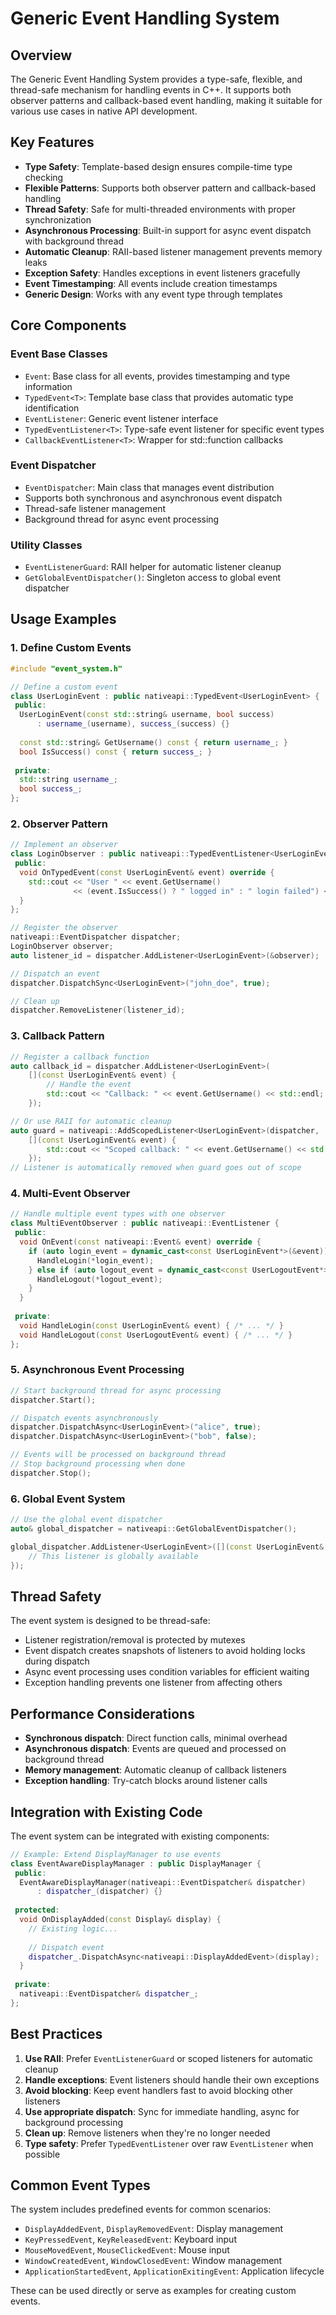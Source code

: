 # Generic Event Handling System

## Overview

The Generic Event Handling System provides a type-safe, flexible, and thread-safe mechanism for handling events in C++. It supports both observer patterns and callback-based event handling, making it suitable for various use cases in native API development.

## Key Features

- **Type Safety**: Template-based design ensures compile-time type checking
- **Flexible Patterns**: Supports both observer pattern and callback-based handling
- **Thread Safety**: Safe for multi-threaded environments with proper synchronization
- **Asynchronous Processing**: Built-in support for async event dispatch with background thread
- **Automatic Cleanup**: RAII-based listener management prevents memory leaks
- **Exception Safety**: Handles exceptions in event listeners gracefully
- **Event Timestamping**: All events include creation timestamps
- **Generic Design**: Works with any event type through templates

## Core Components

### Event Base Classes

- `Event`: Base class for all events, provides timestamping and type information
- `TypedEvent<T>`: Template base class that provides automatic type identification
- `EventListener`: Generic event listener interface
- `TypedEventListener<T>`: Type-safe event listener for specific event types
- `CallbackEventListener<T>`: Wrapper for std::function callbacks

### Event Dispatcher

- `EventDispatcher`: Main class that manages event distribution
- Supports both synchronous and asynchronous event dispatch
- Thread-safe listener management
- Background thread for async event processing

### Utility Classes

- `EventListenerGuard`: RAII helper for automatic listener cleanup
- `GetGlobalEventDispatcher()`: Singleton access to global event dispatcher

## Usage Examples

### 1. Define Custom Events

```cpp
#include "event_system.h"

// Define a custom event
class UserLoginEvent : public nativeapi::TypedEvent<UserLoginEvent> {
 public:
  UserLoginEvent(const std::string& username, bool success)
      : username_(username), success_(success) {}
  
  const std::string& GetUsername() const { return username_; }
  bool IsSuccess() const { return success_; }
  
 private:
  std::string username_;
  bool success_;
};
```

### 2. Observer Pattern

```cpp
// Implement an observer
class LoginObserver : public nativeapi::TypedEventListener<UserLoginEvent> {
 public:
  void OnTypedEvent(const UserLoginEvent& event) override {
    std::cout << "User " << event.GetUsername() 
              << (event.IsSuccess() ? " logged in" : " login failed") << std::endl;
  }
};

// Register the observer
nativeapi::EventDispatcher dispatcher;
LoginObserver observer;
auto listener_id = dispatcher.AddListener<UserLoginEvent>(&observer);

// Dispatch an event
dispatcher.DispatchSync<UserLoginEvent>("john_doe", true);

// Clean up
dispatcher.RemoveListener(listener_id);
```

### 3. Callback Pattern

```cpp
// Register a callback function
auto callback_id = dispatcher.AddListener<UserLoginEvent>(
    [](const UserLoginEvent& event) {
        // Handle the event
        std::cout << "Callback: " << event.GetUsername() << std::endl;
    });

// Or use RAII for automatic cleanup
auto guard = nativeapi::AddScopedListener<UserLoginEvent>(dispatcher,
    [](const UserLoginEvent& event) {
        std::cout << "Scoped callback: " << event.GetUsername() << std::endl;
    });
// Listener is automatically removed when guard goes out of scope
```

### 4. Multi-Event Observer

```cpp
// Handle multiple event types with one observer
class MultiEventObserver : public nativeapi::EventListener {
 public:
  void OnEvent(const nativeapi::Event& event) override {
    if (auto login_event = dynamic_cast<const UserLoginEvent*>(&event)) {
      HandleLogin(*login_event);
    } else if (auto logout_event = dynamic_cast<const UserLogoutEvent*>(&event)) {
      HandleLogout(*logout_event);
    }
  }
  
 private:
  void HandleLogin(const UserLoginEvent& event) { /* ... */ }
  void HandleLogout(const UserLogoutEvent& event) { /* ... */ }
};
```

### 5. Asynchronous Event Processing

```cpp
// Start background thread for async processing
dispatcher.Start();

// Dispatch events asynchronously
dispatcher.DispatchAsync<UserLoginEvent>("alice", true);
dispatcher.DispatchAsync<UserLoginEvent>("bob", false);

// Events will be processed on background thread
// Stop background processing when done
dispatcher.Stop();
```

### 6. Global Event System

```cpp
// Use the global event dispatcher
auto& global_dispatcher = nativeapi::GetGlobalEventDispatcher();

global_dispatcher.AddListener<UserLoginEvent>([](const UserLoginEvent& event) {
    // This listener is globally available
});
```

## Thread Safety

The event system is designed to be thread-safe:

- Listener registration/removal is protected by mutexes
- Event dispatch creates snapshots of listeners to avoid holding locks during dispatch
- Async event processing uses condition variables for efficient waiting
- Exception handling prevents one listener from affecting others

## Performance Considerations

- **Synchronous dispatch**: Direct function calls, minimal overhead
- **Asynchronous dispatch**: Events are queued and processed on background thread
- **Memory management**: Automatic cleanup of callback listeners
- **Exception handling**: Try-catch blocks around listener calls

## Integration with Existing Code

The event system can be integrated with existing components:

```cpp
// Example: Extend DisplayManager to use events
class EventAwareDisplayManager : public DisplayManager {
 public:
  EventAwareDisplayManager(nativeapi::EventDispatcher& dispatcher) 
      : dispatcher_(dispatcher) {}
  
 protected:
  void OnDisplayAdded(const Display& display) {
    // Existing logic...
    
    // Dispatch event
    dispatcher_.DispatchAsync<nativeapi::DisplayAddedEvent>(display);
  }
  
 private:
  nativeapi::EventDispatcher& dispatcher_;
};
```

## Best Practices

1. **Use RAII**: Prefer `EventListenerGuard` or scoped listeners for automatic cleanup
2. **Handle exceptions**: Event listeners should handle their own exceptions
3. **Avoid blocking**: Keep event handlers fast to avoid blocking other listeners
4. **Use appropriate dispatch**: Sync for immediate handling, async for background processing
5. **Clean up**: Remove listeners when they're no longer needed
6. **Type safety**: Prefer `TypedEventListener` over raw `EventListener` when possible

## Common Event Types

The system includes predefined events for common scenarios:

- `DisplayAddedEvent`, `DisplayRemovedEvent`: Display management
- `KeyPressedEvent`, `KeyReleasedEvent`: Keyboard input
- `MouseMovedEvent`, `MouseClickedEvent`: Mouse input
- `WindowCreatedEvent`, `WindowClosedEvent`: Window management
- `ApplicationStartedEvent`, `ApplicationExitingEvent`: Application lifecycle

These can be used directly or serve as examples for creating custom events.